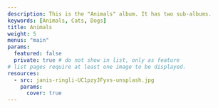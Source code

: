 ```yaml
---
description: This is the "Animals" album. It has two sub-albums.
keywords: [Animals, Cats, Dogs]
title: Animals
weight: 5
menus: "main"
params:
  featured: false
  private: true # do not show in list, only as feature
# list pages require at least one image to be displayed.
resources:
  - src: janis-ringli-UC1pzyJFyvs-unsplash.jpg
    params:
      cover: true
---
```

